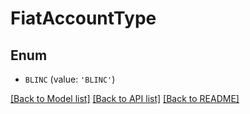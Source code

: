 # FiatAccountType


## Enum

* `BLINC` (value: `'BLINC'`)

[[Back to Model list]](../README.md#documentation-for-models) [[Back to API list]](../README.md#documentation-for-api-endpoints) [[Back to README]](../README.md)


